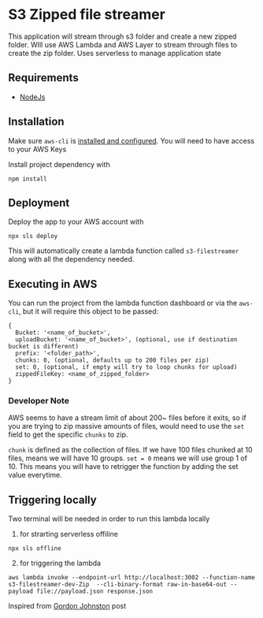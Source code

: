 # S3 Zipped file streamer

This application will stream through s3 folder and create a new zipped folder. WIll use AWS Lambda and AWS Layer to stream through files to create the zip folder. Uses serverless to manage application state

## Requirements

* [NodeJs](https://nodejs.org/en/download/)

## Installation

Make sure `aws-cli` is [installed and configured](https://aws.amazon.com/cli/). You will need to have access to your AWS Keys

Install project dependency with

```
npm install
```

## Deployment
Deploy the app to your AWS account with
```
npx sls deploy
```
This will automatically create a lambda function called `s3-filestreamer` along with all the dependency needed.
## Executing in AWS
You can run the project from the lambda function dashboard or via the `aws-cli`, but it will require this object to be passed:
```
{
  Bucket: '<name_of_bucket>',
  uploadBucket: '<name_of_bucket>', (optional, use if destination bucket is different)
  prefix: '<folder_path>',
  chunks: 0, (optional, defaults up to 200 files per zip)
  set: 0, (optional, if empty will try to loop chunks for upload)
  zippedFileKey: <name_of_zipped_folder>
}
```

### Developer Note

AWS seems to have a stream limit of about 200~ files before it exits, so if you are trying to zip massive amounts of files, would need to use the `set` field to get the specific `chunks` to zip.

`chunk` is defined as the collection of files. If we have 100 files chunked at 10 files, means we will have 10 groups. `set = 0` means we will use group 1 of 10. This means you will have to retrigger the function by adding the set value everytime.

## Triggering locally
Two terminal will be needed in order to run this lambda locally

1. for strarting serverless offiline
```
npx sls offline
```
2. for triggering the lambda
```
aws lambda invoke --endpoint-url http://localhost:3002 --function-name s3-filestreamer-dev-Zip  --cli-binary-format raw-in-base64-out --payload file://payload.json response.json
```

Inspired from [Gordon Johnston](https://dev.to/lineup-ninja/zip-files-on-s3-with-aws-lambda-and-node-1nm1) post